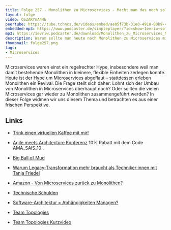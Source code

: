 ```yaml
---
title: Folge 257 - Monolithen zu Microservices - Macht man das noch so?
layout: folge
video: OSZAKYnA44E
peertube: https://tube.tchncs.de/videos/embed/ae05f73b-31e0-4910-80b9-4b60cb564772
embedded-mp3: https://www.podcaster.de/simpleplayer/?id=show~1evriw~software-architektur-im-stream~pod-677d5d6b8e59ecca669ddc8f07&v=1743171820
mp3: https://1evriw.podcaster.de/download/Monolithen_zu_Microservices_Macht_man_das_noch_so.mp3
description: Warum sollte man heute noch Monolithen zu Microservices migrieren - und wie unterscheiden sich die Ansätze überhaupt?
thumbnail: folge257.png
tags:
- Microservices
---
```


Microservices waren einst ein regelrechter Hype, insbesondere weil man
damit bestehende Monolithen in kleinere, flexible Einheiten zerlegen
konnte. Heute ist der Hype um Microservices abgeflaut – stattdessen
erleben Monolithen ein Revival. Die Frage stellt sich daher: Lohnt
sich der Umbau von Monolithen in Microservices überhaupt noch? Oder
sollten die vielen Microservices gar wieder zu Monolithen
zusammengeführt werden? In dieser Folge widmen wir uns diesem
Thema und betrachten es aus einer frischen Perspektive.

## Links

* [Trink einen virtuellen Kaffee mit mir!](https://calendly.com/eberhard-wolff-swaglab/)
* [Agile meets Architecture Konferenz](https://www.agile-meets-architecture.com/) 10% Rabatt mit dem Code AMA_SAIS_10 .

* [Big Ball of Mud](https://software-architektur.tv/2023/03/31/folge159.html)
* [Warum Legacy-Transformation mehr braucht als Techniker:innen mit Tanja Friedel](https://software-architektur.tv/2025/01/31/folge249.html)
* [Amazon - Von Microservices zurück zu Monolithen?](https://software-architektur.tv/2023/05/19/folge165.html)
* [Technische Schulden](https://software-architektur.tv/2021/02/05/folge37.html)
* [Software-Architektur = Abhängigkeiten Managen?](https://software-architektur.tv/2023/09/01/folge179.html)
* [Team
  Topologies](https://software-architektur.tv/2024/04/18/folge213.html)
* [Team Topologies Kurzvideo](https://www.youtube.com/watch?v=_6oAtRARLqQ)
